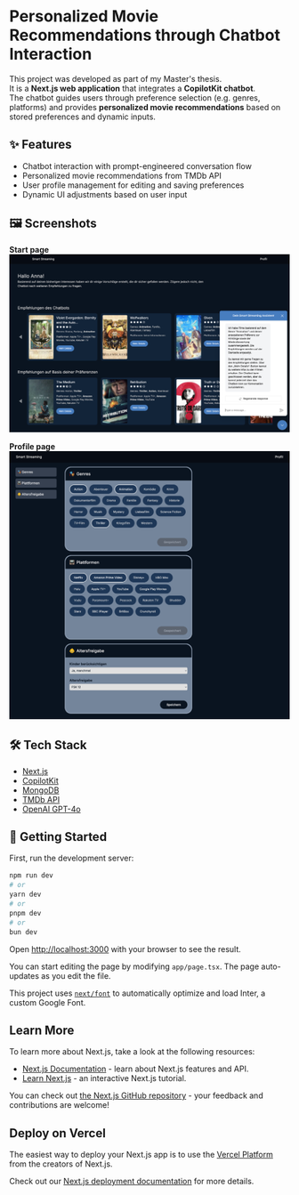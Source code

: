 # Personalized Movie Recommendations through Chatbot Interaction

This project was developed as part of my Master's thesis.  
It is a **Next.js web application** that integrates a **CopilotKit chatbot**.  
The chatbot guides users through preference selection (e.g. genres, platforms) and provides **personalized movie recommendations** based on stored preferences and dynamic inputs.

## ✨ Features
- Chatbot interaction with prompt-engineered conversation flow
- Personalized movie recommendations from TMDb API
- User profile management for editing and saving preferences
- Dynamic UI adjustments based on user input

## 🖼️ Screenshots

**Start page**  
![Start Page](docs/Startseite.png)

**Profile page**  
![Profile Page](docs/Profilseite.png)



## 🛠️ Tech Stack
- [Next.js](https://nextjs.org/)
- [CopilotKit](https://copilotkit.ai/)
- [MongoDB](https://www.mongodb.com/)
- [TMDb API](https://www.themoviedb.org/documentation/api)
- [OpenAI GPT-4o](https://openai.com)

## 🚀 Getting Started

First, run the development server:

```bash
npm run dev
# or
yarn dev
# or
pnpm dev
# or
bun dev
```

Open [http://localhost:3000](http://localhost:3000) with your browser to see the result.

You can start editing the page by modifying `app/page.tsx`. The page auto-updates as you edit the file.

This project uses [`next/font`](https://nextjs.org/docs/basic-features/font-optimization) to automatically optimize and load Inter, a custom Google Font.

## Learn More

To learn more about Next.js, take a look at the following resources:

- [Next.js Documentation](https://nextjs.org/docs) - learn about Next.js features and API.
- [Learn Next.js](https://nextjs.org/learn) - an interactive Next.js tutorial.

You can check out [the Next.js GitHub repository](https://github.com/vercel/next.js/) - your feedback and contributions are welcome!

## Deploy on Vercel

The easiest way to deploy your Next.js app is to use the [Vercel Platform](https://vercel.com/new?utm_medium=default-template&filter=next.js&utm_source=create-next-app&utm_campaign=create-next-app-readme) from the creators of Next.js.

Check out our [Next.js deployment documentation](https://nextjs.org/docs/deployment) for more details.
